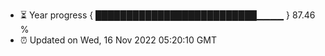 - ⏳ Year progress { ██████████████████████████▁▁▁▁ } 87.46 %
- ⏰ Updated on Wed, 16 Nov 2022 05:20:10 GMT


